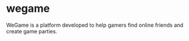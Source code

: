 # wegame
WeGame is a platform developed to help gamers find online friends and create game parties.
